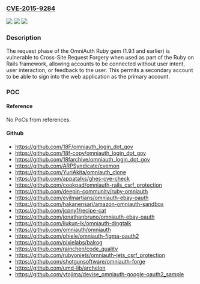 ### [CVE-2015-9284](https://cve.mitre.org/cgi-bin/cvename.cgi?name=CVE-2015-9284)
![](https://img.shields.io/static/v1?label=Product&message=omniauth%20ruby%20gem&color=blue)
![](https://img.shields.io/static/v1?label=Version&message=n%2Fa&color=blue)
![](https://img.shields.io/static/v1?label=Vulnerability&message=Cross-Site%20Request%20Forgery%20(CSRF)%20(CWE-352)&color=brighgreen)

### Description

The request phase of the OmniAuth Ruby gem (1.9.1 and earlier) is vulnerable to Cross-Site Request Forgery when used as part of the Ruby on Rails framework, allowing accounts to be connected without user intent, user interaction, or feedback to the user. This permits a secondary account to be able to sign into the web application as the primary account.

### POC

#### Reference
No PoCs from references.

#### Github
- https://github.com/18F/omniauth_login_dot_gov
- https://github.com/18f-copy/omniauth_login_dot_gov
- https://github.com/18farchive/omniauth_login_dot_gov
- https://github.com/ARPSyndicate/cvemon
- https://github.com/YuriAkita/omniauth_clone
- https://github.com/appatalks/ghes-cve-check
- https://github.com/cookpad/omniauth-rails_csrf_protection
- https://github.com/deepin-community/ruby-omniauth
- https://github.com/evilmartians/omniauth-ebay-oauth
- https://github.com/hakanensari/amazon-omniauth-sandbox
- https://github.com/jcpny1/recipe-cat
- https://github.com/jonathanbruno/omniauth-ebay-oauth
- https://github.com/liukun-lk/omniauth-dingtalk
- https://github.com/omniauth/omniauth
- https://github.com/phiele/omniauth-figma-oauth2
- https://github.com/pixielabs/balrog
- https://github.com/rainchen/code_quality
- https://github.com/rubyonjets/omniauth-jets_csrf_protection
- https://github.com/shotgunsoftware/omniauth-forge
- https://github.com/umd-lib/archelon
- https://github.com/ytojima/devise_omniauth-google-oauth2_sample


